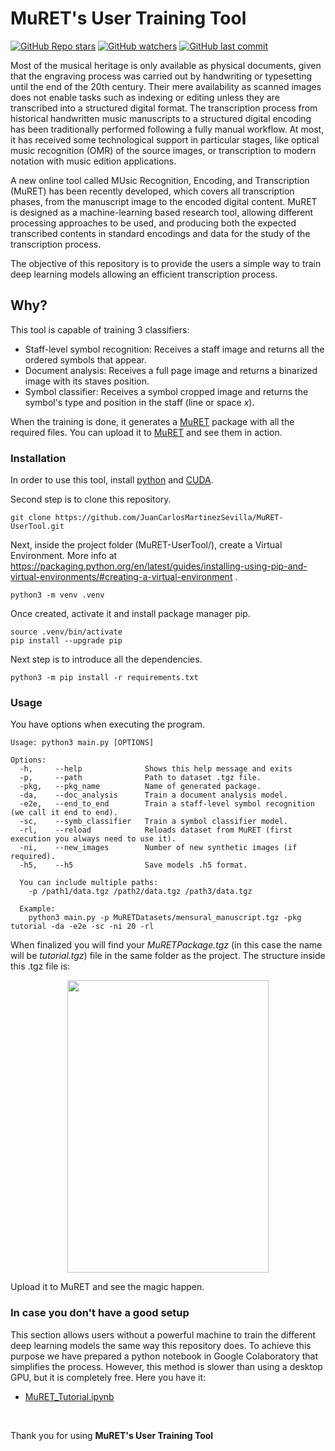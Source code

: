 # MuRET's User Training Tool
[![GitHub Repo stars](https://img.shields.io/github/stars/JuanCarlosMartinezSevilla/MuRET-UserTool)](https://github.com/JuanCarlosMartinezSevilla/MuRET-UserTool/stargazers)
[![GitHub watchers](https://img.shields.io/github/watchers/JuanCarlosMartinezSevilla/MuRET-UserTool)](https://github.com/JuanCarlosMartinezSevilla/MuRET-UserTool/watchers) 
[![GitHub last commit](https://img.shields.io/github/last-commit/JuanCarlosMartinezSevilla/MuRET-UserTool)](https://github.com/JuanCarlosMartinezSevilla/MuRET-UserTool/commits/main)


Most of the musical heritage is only available as physical documents, given that the engraving process was carried out by handwriting or typesetting until the end of the 20th century. Their mere availability as scanned images does not enable tasks such as indexing or editing unless they are transcribed into a structured digital format. The transcription process from historical handwritten music manuscripts to a structured digital encoding has been traditionally performed following a fully manual workflow. At most, it has received some technological support in particular stages, like optical music recognition (OMR) of the source images, or transcription to modern notation with music edition applications.

A new online tool called MUsic Recognition, Encoding, and Transcription (MuRET) has been recently developed, which covers all transcription phases, from the manuscript image to the encoded digital content. MuRET is designed as a machine-learning based research tool, allowing different processing approaches to be used, and producing both the expected transcribed contents in standard encodings and data for the study of the transcription process.

The objective of this repository is to provide the users a simple way to train deep learning models allowing an efficient transcription process.

## Why?
This tool is capable of training 3 classifiers:
- Staff-level symbol recognition: Receives a staff image and returns all the ordered symbols that appear.
- Document analysis: Receives a full page image and returns a binarized image with its staves position.
- Symbol classifier: Receives a symbol cropped image and returns the symbol's type and position in the staff (line or space *x*).


When the training is done, it generates a [MuRET](https://muret.dlsi.ua.es/muret/#/about) package with all the required files. You can upload it to [MuRET](https://muret.dlsi.ua.es/muret/#/about) and see them in action.


### Installation

In order to use this tool, install [python](https://www.python.org/downloads/) and [CUDA](https://developer.nvidia.com/cuda-downloads). 

Second step is to clone this repository.
```shell
git clone https://github.com/JuanCarlosMartinezSevilla/MuRET-UserTool.git
```

Next, inside the project folder (MuRET-UserTool/), create a Virtual Environment. 
More info at https://packaging.python.org/en/latest/guides/installing-using-pip-and-virtual-environments/#creating-a-virtual-environment .

```shell
python3 -m venv .venv
```
Once created, activate it and install package manager pip.

```shell
source .venv/bin/activate
pip install --upgrade pip
```
Next step is to introduce all the dependencies.
```shell
python3 -m pip install -r requirements.txt
```
### Usage
You have options when executing the program.
```shell
Usage: python3 main.py [OPTIONS]

Options:
  -h,     --help              Shows this help message and exits
  -p,     --path              Path to dataset .tgz file.
  -pkg,   --pkg_name          Name of generated package.
  -da,    --doc_analysis      Train a document analysis model.
  -e2e,   --end_to_end        Train a staff-level symbol recognition (we call it end to end).
  -sc,    --symb_classifier   Train a symbol classifier model.
  -rl,    --reload            Reloads dataset from MuRET (first execution you always need to use it).
  -ni,    --new_images        Number of new synthetic images (if required).
  -h5,    --h5                Save models .h5 format.
  
  You can include multiple paths:
    -p /path1/data.tgz /path2/data.tgz /path3/data.tgz
  
  Example:
    python3 main.py -p MuRETDatasets/mensural_manuscript.tgz -pkg tutorial -da -e2e -sc -ni 20 -rl
```
When finalized you will find your *MuRETPackage.tgz* (in this case the name will be *tutorial.tgz*) file in the same folder as the project. 
The structure inside this .tgz file is:

<p align="center">
  <img src="https://user-images.githubusercontent.com/97530443/167580141-2de57f01-72b6-42f9-84f6-e0ff309f529a.png" width="322" height="468">
</p>



Upload it to MuRET and see the magic happen.

### In case you don't have a good setup
This section allows users without a powerful machine to train the different deep learning models the same way this repository does. To achieve this purpose we have prepared a python notebook in Google Colaboratory that simplifies the process. However, this method is slower than using a desktop GPU, but it is completely free. Here you have it:

- [MuRET_Tutorial.ipynb](https://colab.research.google.com/drive/1Fu5zTnb57h20ymINXAc-UsdFc__YD-YR?usp=sharing)
<br>
  
Thank you for using **MuRET's User Training Tool**

